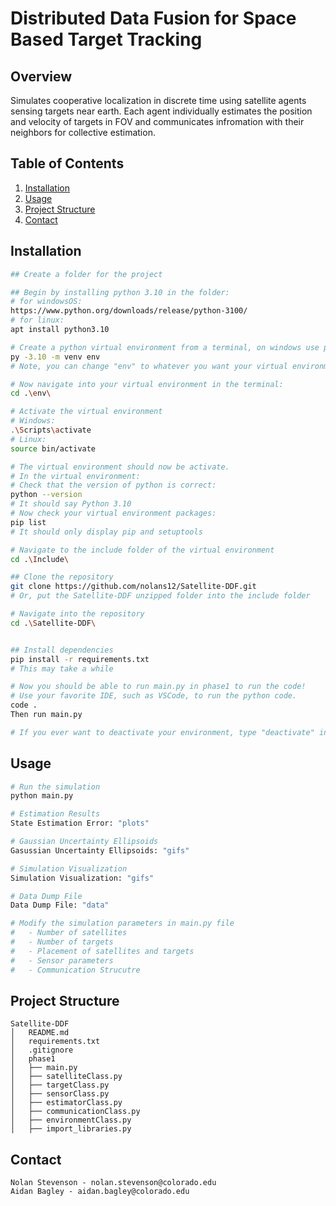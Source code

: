 # Distributed Data Fusion for Space Based Target Tracking 

## Overview
Simulates cooperative localization in discrete time using satellite agents sensing targets near earth. Each
agent individually estimates the position and velocity of targets in FOV and communicates infromation with 
their neighbors for collective estimation. 

## Table of Contents
1. [Installation](#installation)
2. [Usage](#usage)
3. [Project Structure](#project-structure)
4. [Contact](#contact)

## Installation
```bash
## Create a folder for the project

## Begin by installing python 3.10 in the folder:
# for windowsOS:
https://www.python.org/downloads/release/python-3100/
# for linux:
apt install python3.10

# Create a python virtual environment from a terminal, on windows use powershell.
py -3.10 -m venv env
# Note, you can change "env" to whatever you want your virtual environment to be called

# Now navigate into your virtual environment in the terminal:
cd .\env\

# Activate the virtual environment
# Windows:
.\Scripts\activate
# Linux:
source bin/activate

# The virtual environment should now be activate.
# In the virtual environment:
# Check that the version of python is correct:
python --version
# It should say Python 3.10
# Now check your virtual environment packages:
pip list
# It should only display pip and setuptools

# Navigate to the include folder of the virtual environment
cd .\Include\

## Clone the repository
git clone https://github.com/nolans12/Satellite-DDF.git
# Or, put the Satellite-DDF unzipped folder into the include folder

# Navigate into the repository
cd .\Satellite-DDF\


## Install dependencies
pip install -r requirements.txt
# This may take a while

# Now you should be able to run main.py in phase1 to run the code!
# Use your favorite IDE, such as VSCode, to run the python code.
code .
Then run main.py

# If you ever want to deactivate your environment, type "deactivate" in Windows
```

## Usage
```bash
# Run the simulation
python main.py

# Estimation Results
State Estimation Error: "plots"

# Gaussian Uncertainty Ellipsoids
Gasussian Uncertainty Ellipsoids: "gifs"

# Simulation Visualization
Simulation Visualization: "gifs"

# Data Dump File
Data Dump File: "data"

# Modify the simulation parameters in main.py file
#   - Number of satellites
#   - Number of targets
#   - Placement of satellites and targets
#   - Sensor parameters
#   - Communication Strucutre
```
## Project Structure
```
Satellite-DDF
│   README.md
│   requirements.txt
│   .gitignore
│   phase1
│   ├── main.py
│   ├── satelliteClass.py
│   ├── targetClass.py
│   ├── sensorClass.py
│   ├── estimatorClass.py
│   ├── communicationClass.py
│   ├── environmentClass.py
│   ├── import_libraries.py

```

## Contact
```
Nolan Stevenson - nolan.stevenson@colorado.edu
Aidan Bagley - aidan.bagley@colorado.edu
```
